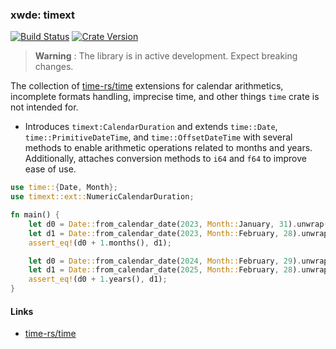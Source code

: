 ### xwde: timext

[![Build Status][action-badge]][action-url]
[![Crate Version][crates-badge]][crates-url]

[action-badge]: https://img.shields.io/github/actions/workflow/status/xwde/timext/build.yaml?label=build&logo=github&style=for-the-badge
[action-url]: https://github.com/xwde/countio/actions/workflows/build.yaml
[crates-badge]: https://img.shields.io/crates/v/timext.svg?logo=rust&style=for-the-badge
[crates-url]: https://crates.io/crates/timext

> **Warning** : The library is in active development. Expect breaking changes.

The collection of [time-rs/time](https://github.com/time-rs/time/) extensions
for calendar arithmetics, incomplete formats handling, imprecise time, and other
things `time` crate is not intended for.

- Introduces `timext:CalendarDuration` and extends `time::Date`,
  `time::PrimitiveDateTime`, and `time::OffsetDateTime` with several methods to
  enable arithmetic operations related to months and years. Additionally,
  attaches conversion methods to `i64` and `f64` to improve ease of use.

```rust
use time::{Date, Month};
use timext::ext::NumericCalendarDuration;

fn main() {
    let d0 = Date::from_calendar_date(2023, Month::January, 31).unwrap();
    let d1 = Date::from_calendar_date(2023, Month::February, 28).unwrap();
    assert_eq!(d0 + 1.months(), d1);

    let d0 = Date::from_calendar_date(2024, Month::February, 29).unwrap();
    let d1 = Date::from_calendar_date(2025, Month::February, 28).unwrap();
    assert_eq!(d0 + 1.years(), d1);
}
```

#### Links

- [time-rs/time](https://github.com/time-rs/time/)
